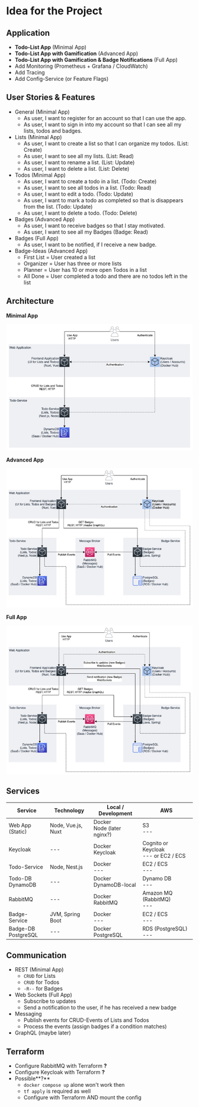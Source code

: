 # Idea for the Project

## Application

- **Todo-List App** (Minimal App)
- **Todo-List App with Gamification** (Advanced App)
- **Todo-List App with Gamification & Badge Notifications** (Full App)
- Add Monitoring (Prometheus + Grafana / CloudWatch)
- Add Tracing
- Add Config-Service (or Feature Flags)

## User Stories & Features

- General (Minimal App)
    - As user, I want to register for an account so that I can use the app.
    - As user, I want to sign in into my account so that I can see all my lists, todos and badges.
- Lists (Minimal App)
    - As user, I want to create a list so that I can organize my todos. (List: Create)
    - As user, I want to see all my lists. (List: Read)
    - As user, I want to rename a list. (List: Update)
    - As user, I want to delete a list. (List: Delete)
- Todos (Minimal App)
    - As user, I want to create a todo in a list. (Todo: Create)
    - As user, I want to see all todos in a list. (Todo: Read)
    - As user, I want to edit a todo. (Todo: Update)
    - As user, I want to mark a todo as completed so that is disappears from the list. (Todo: Update)
    - As user, I want to delete a todo. (Todo: Delete)
- Badges (Advanced App)
    - As user, I want to receive badges so that I stay motivated.
    - As user, I want to see all my Badges (Badge: Read)
- Badges (Full App)
    - As user, I want to be notified, if I receive a new badge.
- Badge-Ideas (Advanced App)
    - First List = User created a list
    - Organizer = User has three or more lists
    - Planner = User has 10 or more open Todos in a list
    - All Done = User completed a todo and there are no todos left in the list

## Architecture

**Minimal App**

![Architecture of the Todo App](Minimal-App.jpg)

**Advanced App**

![Architecture of the Todo App](Advanced-App.jpg)

**Full App**

![Architecture of the Todo App](Full-App.jpg)

## Services

Service                | Technology         | Local / Development           | AWS
---------------------- | ------------------ | ----------------------------- | ---------
Web App (Static)       | Node, Vue.js, Nuxt | Docker<br>Node (later nginx?) | S3<br>---
Keycloak               | ---                | Docker<br>Keycloak            | Cognito or Keycloak<br>--- or EC2 / ECS
Todo-Service           | Node, Nest.js      | Docker<br>---                 | EC2 / ECS<br>---
Todo-DB<br>DynamoDB    | ---                | Docker<br>DynamoDB-local      | Dynamo DB<br>---
RabbitMQ               | ---                | Docker<br>RabbitMQ            | Amazon MQ (RabbitMQ)<br>---
Badge-Service          | JVM, Spring Boot   | Docker<br>---                 | EC2 / ECS<br>---
Badge-DB<br>PostgreSQL | ---                | Docker<br>PostgreSQL          | RDS (PostgreSQL)<br>---

## Communication

- REST (Minimal App)
    - `CRUD` for Lists
    - `CRUD` for Todos
    - `-R--` for Badges
- Web Sockets (Full App)
    - Subscribe to updates
    - Send a notification to the user, if he has received a new badge
- Messaging
    - Publish events for CRUD-Events of Lists and Todos
    - Process the events (assign badges if a condition matches)
- GraphQL (maybe later)

## Terraform

- Configure RabbitMQ with Terraform **?**
- Configure Keycloak with Terraform **?**
- Possible**?**
    - `docker compose up` alone won't work then
    - `tf apply` is required as well
    - Configure with Terraform AND mount the config


